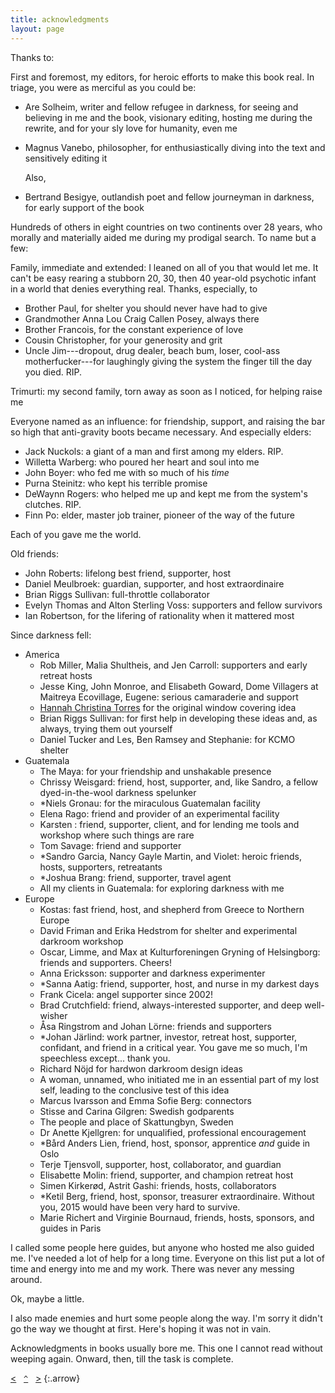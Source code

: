 ```yaml
---
title: acknowledgments
layout: page
---
```


Thanks to:

First and foremost, my editors, for heroic efforts to make this book real. In triage, you were as merciful as you could be:

- Are Solheim, writer and fellow refugee in darkness, for seeing and believing in me and the book, visionary editing, hosting me during the rewrite, and for your sly love for humanity, even me
- Magnus Vanebo, philosopher, for enthusiastically diving into the text and sensitively editing it

    Also, 
- Bertrand Besigye, outlandish poet and fellow journeyman in darkness, for early support of the book

Hundreds of others in eight countries on two continents over 28 years, who morally and materially aided me during my prodigal search. To name but a few:

Family, immediate and extended: I leaned on all of you that would let me. It can't be easy rearing a stubborn 20, 30, then 40 year-old psychotic infant in a world that denies everything real. Thanks, especially, to 

- Brother Paul, for shelter you should never have had to give
- Grandmother Anna Lou Craig Callen Posey, always there
- Brother Francois, for the constant experience of love
- Cousin Christopher, for your generosity and grit
- Uncle Jim---dropout, drug dealer, beach bum, loser, cool-ass motherfucker---for laughingly giving the system the finger till the day you died. RIP.

Trimurti: my second family, torn away as soon as I noticed, for helping raise me

Everyone named as an influence: for friendship, support, and raising the bar so high that anti-gravity boots became necessary. And especially elders:

- Jack Nuckols: a giant of a man and first among my elders. RIP.
- Willetta Warberg: who poured her heart and soul into me
- John Boyer: who fed me with so much of his _time_
- Purna Steinitz: who kept his terrible promise
- DeWaynn Rogers: who helped me up and kept me from the system's clutches. RIP.
- Finn Po: elder, master job trainer, pioneer of the way of the future

Each of you gave me the world.

Old friends:

- John Roberts: lifelong best friend, supporter, host
- Daniel Meulbroek: guardian, supporter, and host extraordinaire 
- Brian Riggs Sullivan: full-throttle collaborator
- Evelyn Thomas and Alton Sterling Voss: supporters and fellow survivors 
- Ian Robertson, for the lifering of rationality when it mattered most

Since darkness fell:

- America
    - Rob Miller, Malia Shultheis, and Jen Carroll: supporters and early retreat hosts
    - Jesse King, John Monroe, and Elisabeth Goward, Dome Villagers at Maitreya Ecovillage, Eugene: serious camaraderie and support
    - [Hannah Christina Torres](https://www.facebook.com/bodytalkforbalance) for the original window covering idea
    - Brian Riggs Sullivan: for first help in developing these ideas and, as always, trying them out yourself
    - Daniel Tucker and Les, Ben Ramsey and Stephanie: for KCMO shelter
- Guatemala
    - The Maya: for your friendship and unshakable presence
    - Chrissy Weisgard: friend, host, supporter, and, like Sandro, a fellow dyed-in-the-wool darkness spelunker
    - *Niels Gronau: for the miraculous Guatemalan facility
    - Elena Rago: friend and provider of an experimental facility
    - Karsten : friend, supporter, client, and for lending me tools and workshop where such things are rare
    - Tom Savage: friend and supporter
    - *Sandro Garcia, Nancy Gayle Martin, and Violet: heroic friends, hosts, supporters, retreatants
    - *Joshua Brang: friend, supporter, travel agent
    - All my clients in Guatemala: for exploring darkness with me
- Europe
    - Kostas: fast friend, host, and shepherd from Greece to Northern Europe
    - David Friman and Erika Hedstrom for shelter and experimental darkroom workshop
    - Oscar, Limme, and Max at Kulturforeningen Gryning of Helsingborg: friends and supporters. Cheers!
    - Anna Ericksson: supporter and darkness experimenter
    - *Sanna Aatig: friend, supporter, host, and nurse in my darkest days
    - Frank Cicela: angel supporter since 2002!
    - Brad Crutchfield: friend, always-interested supporter, and deep well-wisher
    - <span class="euro">&Aring;</span>sa Ringstrom and Johan L<span class="euro">&ouml;</span>rne: friends and supporters
    - *Johan J<span class="euro">&auml;</span>rlind: work partner, investor, retreat host, supporter, confidant, and friend in a critical year. You gave me so much, I'm speechless except... thank you.
    - Richard N<span class="euro">&ouml;</span>jd for hardwon darkroom design ideas
    - A woman, unnamed, who initiated me in an essential part of my lost self, leading to the conclusive test of this idea
    - Marcus Ivarsson and Emma Sofie Berg: connectors
    - Stisse and Carina Gilgren: Swedish godparents
    - The people and place of Skattungbyn, Sweden 
    - Dr Anette Kjellgren: for unqualified, professional encouragement
    - *B<span class="euro">&aring;</span>rd Anders Lien, friend, host, sponsor, apprentice _and_ guide in Oslo
    - Terje Tjensvoll, supporter, host, collaborator, and guardian
    - Elisabette Molin: friend, supporter, and champion retreat host
    - Simen Kirker<span class="euro">&oslash;</span>d, Astrit Gashi: friends, hosts, collaborators
    - *Ketil Berg, friend, host, sponsor, treasurer extraordinaire. Without you, 2015 would have been very hard to survive.
    - Marie Richert and Virginie Bournaud, friends, hosts, sponsors, and guides in Paris

I called some people here guides, but anyone who hosted me also guided me. I've needed a lot of help for a long time. Everyone on this list put a lot of time and energy into me and my work. There was never any messing around.

Ok, maybe a little.

I also made enemies and hurt some people along the way. I'm sorry it didn't go the way we thought at first. Here's hoping it was not in vain.

Acknowledgments in books usually bore me. This one I cannot read without weeping again. Onward, then, till the task is complete.

[&lt;](../bibliography-influences/)&nbsp;&nbsp;&nbsp;[`^`](../)&nbsp;&nbsp;&nbsp;[&gt;](../license/)
{:.arrow}
